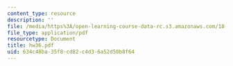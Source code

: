 ```yaml
---
content_type: resource
description: ''
file: /media/https%3A/open-learning-course-data-rc.s3.amazonaws.com/18-101-analysis-ii-fall-2005/634c48ba35f8cd82c4d36a52d50b8f64_hw36.pdf
file_type: application/pdf
resourcetype: Document
title: hw36.pdf
uid: 634c48ba-35f8-cd82-c4d3-6a52d50b8f64
---
```

